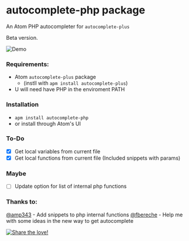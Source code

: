 # autocomplete-php package
An Atom PHP autocompleter for `autocomplete-plus`

Beta version.

![Demo](assets/img/demo/gif)

### Requirements:
- Atom `autocomplete-plus` package
  - (instll with `apm install autocomplete-plus`)
- U will need have PHP in the enviroment PATH

### Installation
- `apm install autocomplete-php`
- or install through Atom's UI

### To-Do
- [x] Get local variables from current file
- [x] Get local functions from current file (Included snippets with params)

### Maybe
- [ ] Update option for list of internal php functions

### Thanks to:
[@amp343](https://github.com/amp343) - Add snippets to php internal functions
[@fbereche](https://github.com/fbereche) - Help me with some ideas in the new way to get autocomplete

[![Share the love!](https://www.paypalobjects.com/pt_BR/BR/i/btn/btn_donateCC_LG.gif)](https://www.paypal.com/cgi-bin/webscr?cmd=_s-xclick&hosted_button_id=AMS87WQKEVEHG)
